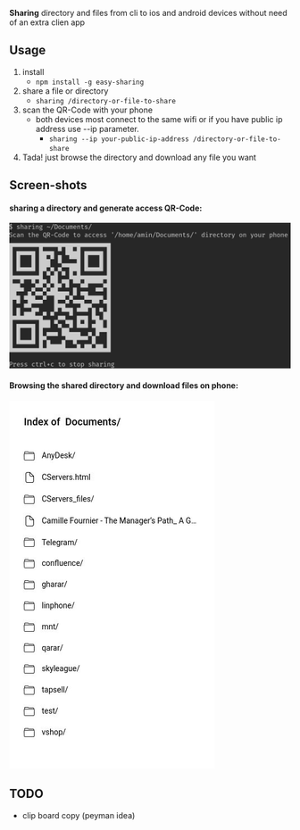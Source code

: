 **Sharing** directory and files from cli to ios and android devices without need of an extra clien app

## Usage
1. install
    - `npm install -g easy-sharing`
2. share a file or directory
    - `sharing /directory-or-file-to-share`
3. scan the QR-Code with your phone
    -  both devices most connect to the same wifi or if you have public ip address use --ip parameter.
        - `sharing --ip your-public-ip-address /directory-or-file-to-share`
4. Tada! just browse the directory and download any file you want

## Screen-shots
#### sharing a directory and generate access QR-Code:
![Sharing screenshot](/doc/sharing-screenshot.jpeg?raw=true "Sharing a directory")

#### Browsing the shared directory and download files on phone:
![Sharing screenshot](/doc/sharing-on-phone-screenshot.jpeg?raw=true "Browsing the shared directory")

## TODO
- clip board copy (peyman idea)
